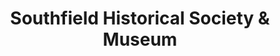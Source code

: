 ---
layout: repo
title: "Southfield Historical Society & Museum"
id: 4365
permalink: repos/4365/
---